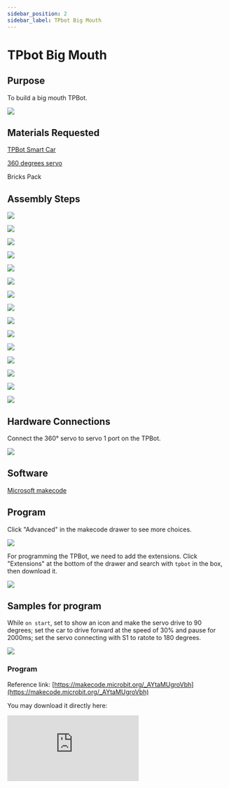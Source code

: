 ```yaml
---
sidebar_position: 2
sidebar_label: TPbot Big Mouth
---
```


# TPbot Big Mouth

## Purpose

To build a big mouth TPBot.


![](./images/tpbot-brick-expansion-case-02-01.png)

## Materials Requested


[TPBot Smart Car](https://www.elecfreaks.com/tpbot.html)

[360 degrees servo](https://www.elecfreaks.com/geekservo-2kg-360-degrees-compatible-with-lego.html)

Bricks Pack



## Assembly Steps

![](./images/tpbot-brick-expansion-step-02-01.png)

![](./images/tpbot-brick-expansion-step-02-02.png)

![](./images/tpbot-brick-expansion-step-02-03.png)

![](./images/tpbot-brick-expansion-step-02-04.png)

![](./images/tpbot-brick-expansion-step-02-05.png)

![](./images/tpbot-brick-expansion-step-02-06.png)

![](./images/tpbot-brick-expansion-step-02-07.png)

![](./images/tpbot-brick-expansion-step-02-08.png)

![](./images/tpbot-brick-expansion-step-02-09.png)

![](./images/tpbot-brick-expansion-step-02-10.png)

![](./images/tpbot-brick-expansion-step-02-11.png)

![](./images/tpbot-brick-expansion-step-02-12.png)

![](./images/tpbot-brick-expansion-step-02-13.png)

![](./images/tpbot-brick-expansion-step-02-14.png)

![](./images/tpbot-brick-expansion-step-02-15.png)

## Hardware Connections

Connect the 360° servo to servo 1 port on the TPBot.

![](./images/tpbot-brick-expansion-case-01-02.png)


## Software

[Microsoft makecode](https://makecode.microbit.org/#)


## Program



Click "Advanced" in the makecode drawer to see more choices.

![](./images/tpbot-brick-expansion-case-01-03.png)

For programming the TPBot, we need to add the extensions. Click "Extensions" at the bottom of the drawer and search with `tpbot` in the box, then download it.

![](./images/tpbot-brick-expansion-case-01-04.png)


## Samples for program

While `on start`, set to show an icon and make the servo drive to 90 degrees; set the car to drive forward at the speed of 30% and pause for 2000ms; set the servo connecting with S1 to ratote to 180 degrees.


![](./images/tpbot-brick-expansion-case-02-05.png)


### Program

Reference link: [https://makecode.microbit.org/_AYtaMUgroVbh](https://makecode.microbit.org/_AYtaMUgroVbh)

You may download it directly here:

<div
    style={{
        position: 'relative',
        paddingBottom: '60%',
        overflow: 'hidden',
    }}
>
    <iframe
        src="https://makecode.microbit.org/_AYtaMUgroVbh"
        frameborder="0"
        sandbox="allow-popups allow-forms allow-scripts allow-same-origin"
        style={{
            position: 'absolute',
            width: '100%',
            height: '100%',
        }}
    />
</div>

## Conclusion


The big monster would open the mouth and drive forward for 2 senconds after powering on, then it stops and close the mouth.
